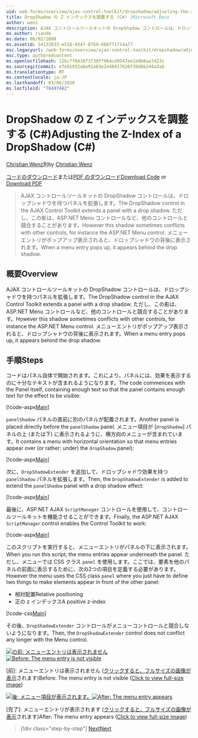 ```yaml
---
uid: web-forms/overview/ajax-control-toolkit/dropshadow/adjusting-the-z-index-of-a-dropshadow-cs
title: DropShadow の Z インデックスを調整する (C#) |Microsoft Docs
author: wenz
description: AJAX コントロールツールキットの DropShadow コントロールは、ドロップシャドウを持つパネルを拡張します。 ただし、この影は、他のコントロールと競合することがあります。
ms.author: riande
ms.date: 06/02/2008
ms.assetid: 14133833-e518-4347-87b9-6b6f71f14a77
msc.legacyurl: /web-forms/overview/ajax-control-toolkit/dropshadow/adjusting-the-z-index-of-a-dropshadow-cs
msc.type: authoredcontent
ms.openlocfilehash: 12bc7f0430f1f30ff964cd9547ee1e9b0aa7423c
ms.sourcegitcommit: e7e91932a6e91a63e2e46417626f39d6b244a3ab
ms.translationtype: MT
ms.contentlocale: ja-JP
ms.lasthandoff: 03/06/2020
ms.locfileid: "78497482"
---
```

# <a name="adjusting-the-z-index-of-a-dropshadow-c"></a><span data-ttu-id="e6be1-104">DropShadow の Z インデックスを調整する (C#)</span><span class="sxs-lookup"><span data-stu-id="e6be1-104">Adjusting the Z-Index of a DropShadow (C#)</span></span>

<span data-ttu-id="e6be1-105">[Christian Wenz](https://github.com/wenz)別</span><span class="sxs-lookup"><span data-stu-id="e6be1-105">by [Christian Wenz](https://github.com/wenz)</span></span>

<span data-ttu-id="e6be1-106">[コードのダウンロード](https://download.microsoft.com/download/5/1/6/51652a81-500b-4f6b-88d3-617103e7941e/DropShadow1.cs.zip)または[PDF のダウンロード](https://download.microsoft.com/download/b/6/a/b6ae89ee-df69-4c87-9bfb-ad1eb2b23373/dropshadow1CS.pdf)</span><span class="sxs-lookup"><span data-stu-id="e6be1-106">[Download Code](https://download.microsoft.com/download/5/1/6/51652a81-500b-4f6b-88d3-617103e7941e/DropShadow1.cs.zip) or [Download PDF](https://download.microsoft.com/download/b/6/a/b6ae89ee-df69-4c87-9bfb-ad1eb2b23373/dropshadow1CS.pdf)</span></span>

> <span data-ttu-id="e6be1-107">AJAX コントロールツールキットの DropShadow コントロールは、ドロップシャドウを持つパネルを拡張します。</span><span class="sxs-lookup"><span data-stu-id="e6be1-107">The DropShadow control in the AJAX Control Toolkit extends a panel with a drop shadow.</span></span> <span data-ttu-id="e6be1-108">ただし、この影は、ASP.NET Menu コントロールなど、他のコントロールと競合することがあります。</span><span class="sxs-lookup"><span data-stu-id="e6be1-108">However this shadow sometimes conflicts with other controls, for instance the ASP.NET Menu control.</span></span> <span data-ttu-id="e6be1-109">メニューエントリがポップアップ表示されると、ドロップシャドウの背後に表示されます。</span><span class="sxs-lookup"><span data-stu-id="e6be1-109">When a menu entry pops up, it appears behind the drop shadow.</span></span>

## <a name="overview"></a><span data-ttu-id="e6be1-110">概要</span><span class="sxs-lookup"><span data-stu-id="e6be1-110">Overview</span></span>

<span data-ttu-id="e6be1-111">AJAX コントロールツールキットの DropShadow コントロールは、ドロップシャドウを持つパネルを拡張します。</span><span class="sxs-lookup"><span data-stu-id="e6be1-111">The DropShadow control in the AJAX Control Toolkit extends a panel with a drop shadow.</span></span> <span data-ttu-id="e6be1-112">ただし、この影は、ASP.NET Menu コントロールなど、他のコントロールと競合することがあります。</span><span class="sxs-lookup"><span data-stu-id="e6be1-112">However this shadow sometimes conflicts with other controls, for instance the ASP.NET Menu control.</span></span> <span data-ttu-id="e6be1-113">メニューエントリがポップアップ表示されると、ドロップシャドウの背後に表示されます。</span><span class="sxs-lookup"><span data-stu-id="e6be1-113">When a menu entry pops up, it appears behind the drop shadow.</span></span>

## <a name="steps"></a><span data-ttu-id="e6be1-114">手順</span><span class="sxs-lookup"><span data-stu-id="e6be1-114">Steps</span></span>

<span data-ttu-id="e6be1-115">コードはパネル自体で開始されます。これにより、パネルには、効果を表示するのに十分なテキストが含まれるようになります。</span><span class="sxs-lookup"><span data-stu-id="e6be1-115">The code commences with the Panel itself, containing enough text so that the panel contains enough text for the effect to be visible:</span></span>

[!code-aspx[Main](adjusting-the-z-index-of-a-dropshadow-cs/samples/sample1.aspx)]

<span data-ttu-id="e6be1-116">`panelShadow` パネルの直前に別のパネルが配置されます。</span><span class="sxs-lookup"><span data-stu-id="e6be1-116">Another panel is placed directly before the `panelShadow` panel.</span></span> <span data-ttu-id="e6be1-117">メニュー項目が [`dropShadow`] パネルの上 (または下) に表示されるように、横方向のメニューが含まれています。</span><span class="sxs-lookup"><span data-stu-id="e6be1-117">It contains a menu with horizontal orientation so that menu entries appear over (or rather: under) the `dropShadow` panel):</span></span>

[!code-aspx[Main](adjusting-the-z-index-of-a-dropshadow-cs/samples/sample2.aspx)]

<span data-ttu-id="e6be1-118">次に、`DropShadowExtender` を追加して、ドロップシャドウ効果を持つ `panelShadow` パネルを拡張します。</span><span class="sxs-lookup"><span data-stu-id="e6be1-118">Then, the `DropShadowExtender` is added to extend the `panelShadow` panel with a drop shadow effect:</span></span>

[!code-aspx[Main](adjusting-the-z-index-of-a-dropshadow-cs/samples/sample3.aspx)]

<span data-ttu-id="e6be1-119">最後に、ASP.NET AJAX `ScriptManager` コントロールを使用して、コントロールツールキットを機能させることができます。</span><span class="sxs-lookup"><span data-stu-id="e6be1-119">Finally, the ASP.NET AJAX `ScriptManager` control enables the Control Toolkit to work:</span></span>

[!code-aspx[Main](adjusting-the-z-index-of-a-dropshadow-cs/samples/sample4.aspx)]

<span data-ttu-id="e6be1-120">このスクリプトを実行すると、メニューエントリがパネルの下に表示されます。</span><span class="sxs-lookup"><span data-stu-id="e6be1-120">When you run this script, the menu entries appear underneath the panel.</span></span> <span data-ttu-id="e6be1-121">ただし、メニューでは CSS クラス `panel` を使用します。ここでは、要素を他のパネルの前面に表示するために、次の2つの項目を定義する必要があります。</span><span class="sxs-lookup"><span data-stu-id="e6be1-121">However the menu uses the CSS class `panel` where you just have to define two things to make elements appear in front of the other panel:</span></span>

- <span data-ttu-id="e6be1-122">相対配置</span><span class="sxs-lookup"><span data-stu-id="e6be1-122">Relative positioning</span></span>
- <span data-ttu-id="e6be1-123">正の z インデックス</span><span class="sxs-lookup"><span data-stu-id="e6be1-123">A positive z-index</span></span>

[!code-css[Main](adjusting-the-z-index-of-a-dropshadow-cs/samples/sample5.css)]

<span data-ttu-id="e6be1-124">その後、`DropShadowExtender` コントロールがメニューコントロールと競合しないようになります。</span><span class="sxs-lookup"><span data-stu-id="e6be1-124">Then, the `DropShadowExtender` control does not conflict any longer with the Menu control.</span></span>

<span data-ttu-id="e6be1-125">[![の前: メニューエントリは表示されません](adjusting-the-z-index-of-a-dropshadow-cs/_static/image2.png)](adjusting-the-z-index-of-a-dropshadow-cs/_static/image1.png)</span><span class="sxs-lookup"><span data-stu-id="e6be1-125">[![Before: The menu entry is not visible](adjusting-the-z-index-of-a-dropshadow-cs/_static/image2.png)](adjusting-the-z-index-of-a-dropshadow-cs/_static/image1.png)</span></span>

<span data-ttu-id="e6be1-126">[前]: メニューエントリは表示されません ([クリックすると、フルサイズの画像が表示](adjusting-the-z-index-of-a-dropshadow-cs/_static/image3.png)されます)</span><span class="sxs-lookup"><span data-stu-id="e6be1-126">Before: The menu entry is not visible ([Click to view full-size image](adjusting-the-z-index-of-a-dropshadow-cs/_static/image3.png))</span></span>

<span data-ttu-id="e6be1-127">[![後: メニュー項目が表示されます。](adjusting-the-z-index-of-a-dropshadow-cs/_static/image5.png)](adjusting-the-z-index-of-a-dropshadow-cs/_static/image4.png)</span><span class="sxs-lookup"><span data-stu-id="e6be1-127">[![After: The menu entry appears](adjusting-the-z-index-of-a-dropshadow-cs/_static/image5.png)](adjusting-the-z-index-of-a-dropshadow-cs/_static/image4.png)</span></span>

<span data-ttu-id="e6be1-128">[完了]: メニューエントリが表示されます ([クリックすると、フルサイズの画像が表示](adjusting-the-z-index-of-a-dropshadow-cs/_static/image6.png)されます)</span><span class="sxs-lookup"><span data-stu-id="e6be1-128">After: The menu entry appears ([Click to view full-size image](adjusting-the-z-index-of-a-dropshadow-cs/_static/image6.png))</span></span>

> [!div class="step-by-step"]
> [<span data-ttu-id="e6be1-129">Next</span><span class="sxs-lookup"><span data-stu-id="e6be1-129">Next</span></span>](manipulating-dropshadow-properties-from-client-code-cs.md)
